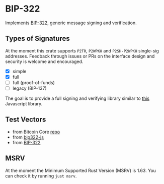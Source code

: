# BIP-322

Implements
[BIP-322](https://github.com/bitcoin/bips/blob/master/bip-0322.mediawiki),
generic message signing and verification.

## Types of Signatures 

At the moment this crate supports `P2TR`, `P2WPKH` and `P2SH-P2WPKH` single-sig
addresses. Feedback through issues or PRs on the interface design and security
is welcome and encouraged. 

- [x] simple
- [x] full 
- [ ] full (proof-of-funds)
- [ ] legacy (BIP-137)

The goal is to provide a full signing and verifying library similar to
[this](https://github.com/ACken2/bip322-js/tree/main) Javascript library.

## Test Vectors

- from Bitcoin Core [repo](https://github.com/bitcoin/bitcoin/blob/29b28d07fa958b89e1c7916fda5d8654474cf495/src/test/util_tests.cpp#L2747)
- from [bip322-js](https://github.com/ACken2/bip322-js/blob/main/test/Verifier.test.ts)
- from [BIP-322](https://github.com/bitcoin/bips/blob/master/bip-0322.mediawiki#test-vectors)

## MSRV

At the moment the Minimum Supported Rust Version (MSRV) is 1.63. You can check
it by running `just msrv`.
